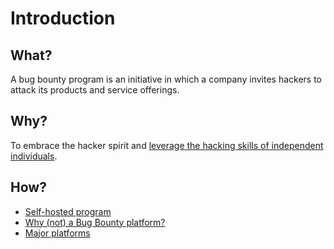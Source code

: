 # Introduction

## What?

A bug bounty program is an initiative in which a company invites hackers to attack its products and service offerings.

## Why?

To embrace the hacker spirit and [leverage the hacking skills of independent individuals](red-bbh:index). 

## How?

* [Self-hosted program](self.md)
* [Why (not) a Bug Bounty platform?](why.md)
* [Major platforms](platforms.md)
